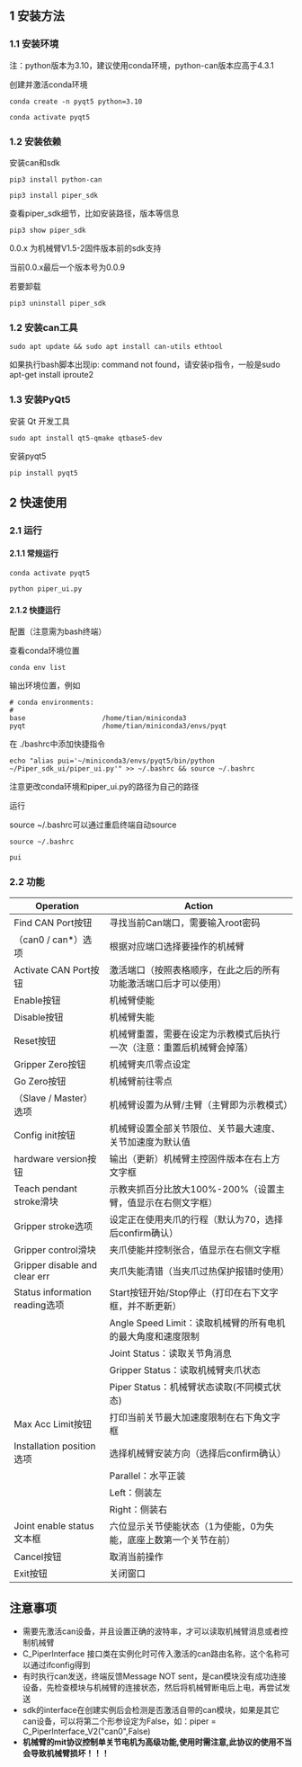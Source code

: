 ## 1 安装方法

### 1.1 安装环境

注：python版本为3.10，建议使用conda环境，python-can版本应高于4.3.1

创建并激活conda环境

```shell
conda create -n pyqt5 python=3.10
```
```shell
conda activate pyqt5
```

### 1.2 安装依赖

安装can和sdk

```shell
pip3 install python-can
```
```shell
pip3 install piper_sdk
```

查看piper_sdk细节，比如安装路径，版本等信息

```shell
pip3 show piper_sdk
```

0.0.x 为机械臂V1.5-2固件版本前的sdk支持

当前0.0.x最后一个版本号为0.0.9

若要卸载

```shell
pip3 uninstall piper_sdk
```

### 1.2 安装can工具

```shell
sudo apt update && sudo apt install can-utils ethtool
```

如果执行bash脚本出现ip: command not found，请安装ip指令，一般是sudo apt-get install iproute2

### 1.3 安装PyQt5

安装 Qt 开发工具

```shell
sudo apt install qt5-qmake qtbase5-dev
```

安装pyqt5

```shell
pip install pyqt5

```
## 2 快速使用

### 2.1 运行

#### 2.1.1 常规运行

```shell
conda activate pyqt5
```
```shell
python piper_ui.py
```

#### 2.1.2 快捷运行

配置（注意需为bash终端）

查看conda环境位置

```shell
conda env list
```
输出环境位置，例如
```
# conda environments:
#
base                   /home/tian/miniconda3
pyqt                   /home/tian/miniconda3/envs/pyqt
```
在 ./bashrc中添加快捷指令
```shell
echo "alias pui='~/miniconda3/envs/pyqt5/bin/python ~/Piper_sdk_ui/piper_ui.py'" >> ~/.bashrc && source ~/.bashrc
```
注意更改conda环境和piper_ui.py的路径为自己的路径

运行

source ~/.bashrc可以通过重启终端自动source
```shell
source ~/.bashrc
```

```shell
pui
```

### 2.2 功能

|Operation |Action|
|---|---|
|Find CAN Port按钮|寻找当前Can端口，需要输入root密码|
|（can0 / can*）选项|根据对应端口选择要操作的机械臂|
|Activate CAN Port按钮|激活端口（按照表格顺序，在此之后的所有功能激活端口后才可以使用）|
|Enable按钮|机械臂使能|
|Disable按钮|机械臂失能|
|Reset按钮|机械臂重置，需要在设定为示教模式后执行一次（注意：重置后机械臂会掉落）|
|Gripper Zero按钮|机械臂夹爪零点设定|
|Go Zero按钮|机械臂前往零点|
|（Slave / Master）选项|机械臂设置为从臂/主臂（主臂即为示教模式）|
|Config init按钮|机械臂设置全部关节限位、关节最大速度、关节加速度为默认值|
|hardware version按钮|输出（更新）机械臂主控固件版本在右上方文字框|
|Teach pendant stroke滑块|示教夹抓百分比放大100%-200%（设置主臂，值显示在右侧文字框）|
|Gripper stroke选项|设定正在使用夹爪的行程（默认为70，选择后confirm确认）|
|Gripper control滑块|夹爪使能并控制张合，值显示在右侧文字框|
|Gripper disable and clear err|夹爪失能清错（当夹爪过热保护报错时使用）|
|Status information reading选项|Start按钮开始/Stop停止（打印在右下文字框，并不断更新）|
| |Angle Speed Limit：读取机械臂的所有电机的最大角度和速度限制|
| |Joint Status：读取关节角消息|
| |Gripper Status：读取机械臂夹爪状态|
| |Piper Status：机械臂状态读取(不同模式状态)|
|Max Acc Limit按钮|打印当前关节最大加速度限制在右下角文字框|
|Installation position选项|选择机械臂安装方向（选择后confirm确认）|
| |Parallel：水平正装|
| |Left：侧装左|
| |Right：侧装右|
|Joint enable status 文本框|六位显示关节使能状态（1为使能，0为失能，底座上数第一个关节在前）|
|Cancel按钮|取消当前操作|
|Exit按钮|关闭窗口|


## 注意事项

- 需要先激活can设备，并且设置正确的波特率，才可以读取机械臂消息或者控制机械臂
- C_PiperInterface 接口类在实例化时可传入激活的can路由名称，这个名称可以通过ifconfig得到
- 有时执行can发送，终端反馈Message NOT sent，是can模块没有成功连接设备，先检查模块与机械臂的连接状态，然后将机械臂断电后上电，再尝试发送
- sdk的interface在创建实例后会检测是否激活自带的can模块，如果是其它can设备，可以将第二个形参设定为False，如：piper = C_PiperInterface_V2("can0",False)
- **机械臂的mit协议控制单关节电机为高级功能,使用时需注意,此协议的使用不当会导致机械臂损坏！！！**
